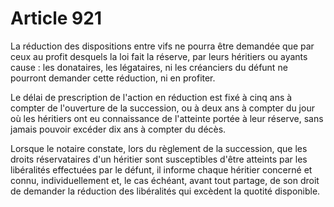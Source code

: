 # Article 921

La réduction des dispositions entre vifs ne pourra être demandée que par ceux au profit desquels la loi fait la réserve, par leurs héritiers ou ayants cause : les donataires, les légataires, ni les créanciers du défunt ne pourront demander cette réduction, ni en profiter.

Le délai de prescription de l'action en réduction est fixé à cinq ans à compter de l'ouverture de la succession, ou à deux ans à compter du jour où les héritiers ont eu connaissance de l'atteinte portée à leur réserve, sans jamais pouvoir excéder dix ans à compter du décès.

Lorsque le notaire constate, lors du règlement de la succession, que les droits réservataires d'un héritier sont susceptibles d'être atteints par les libéralités effectuées par le défunt, il informe chaque héritier concerné et connu, individuellement et, le cas échéant, avant tout partage, de son droit de demander la réduction des libéralités qui excèdent la quotité disponible.
